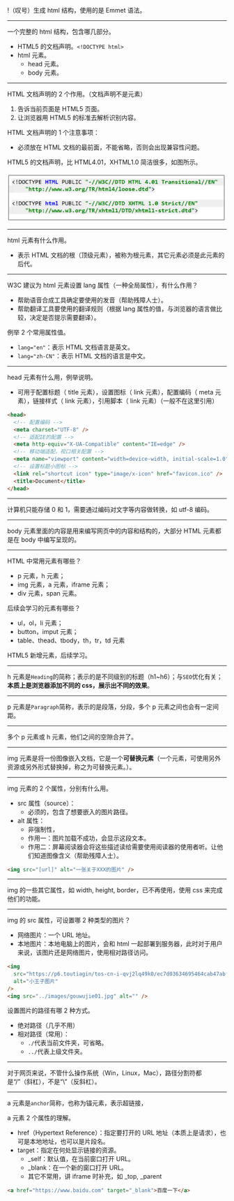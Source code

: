 !（叹号）生成 html 结构，使用的是 Emmet 语法。

---

一个完整的 html 结构，包含哪几部分。

- HTML5 的文档声明。`<!DOCTYPE html>`
- html 元素。
  - head 元素。
  - body 元素。

---

HTML 文档声明的 2 个作用。（文档声明不是元素）

1. 告诉当前页面是 HTML5 页面。
2. 让浏览器用 HTML5 的标准去解析识别内容。

HTML 文档声明的 1 个注意事项：

- 必须放在 HTML 文档的最前面，不能省略，否则会出现兼容性问题。

HTML5 的文档声明，比 HTML4.01，XHTML1.0 简洁很多，如图所示。

![早期文档说明](NodeAssets/早期文档说明.png)

---

html 元素有什么作用。

- 表示 HTML 文档的根（顶级元素），被称为根元素，其它元素必须是此元素的后代。

---

W3C 建议为 html 元素设置 lang 属性（一种全局属性），有什么作用？

- 帮助语音合成工具确定要使用的发音（帮助残障人士）。
- 帮助翻译工具要使用的翻译规则（根据 lang 属性的值，与浏览器的语言做比较，决定是否提示需要翻译）。

例举 2 个常用属性值。

- `lang="en"`：表示 HTML 文档语言是英文。
- `lang="zh-CN"`：表示 HTML 文档的语言是中文。

---

head 元素有什么用，例举说明。

- 可用于配置标题（ title 元素），设置图标（ link 元素），配置编码（ meta 元素），链接样式（ link 元素），引用脚本（ link 元素）（一般不在这里引用）

```html
<head>
  <!-- 配置编码 -->
  <meta charset="UTF-8" />
  <!-- 适配IE的配置 -->
  <meta http-equiv="X-UA-Compatible" content="IE=edge" />
  <!-- 移动端适配，视口相关配置 -->
  <meta name="viewport" content="width=device-width, initial-scale=1.0" />
  <!-- 设置标题小图标 -->
  <link rel="shortcut icon" type="image/x-icon" href="favicon.ico" />
  <title>Document</title>
</head>
```

---

计算机只能存储 0 和 1，需要通过编码对文字等内容做转换，如 utf-8 编码。

---

body 元素里面的内容是用来编写网页中的内容和结构的，大部分 HTML 元素都是在 body 中编写呈现的。

---

HTML 中常用元素有哪些？

- p 元素，h 元素；
- img 元素，a 元素，iframe 元素；
- div 元素，span 元素。

后续会学习的元素有哪些？

- ul，ol，li 元素；
- button，imput 元素；
- table、thead、tbody，th，tr，td 元素

HTML5 新增元素，后续学习。

---

h 元素是`Heading`的简称；表示的是不同级别的标题（h1~h6）；与`SEO`优化有关；**本质上是浏览器添加不同的 css，展示出不同的效果**。

---

p 元素是`Paragraph`简称，表示的是段落，分段，多个 p 元素之间也会有一定间距。

---

多个 p 元素或 h 元素，他们之间的空隙合并了。

---

img 元素是将一份图像嵌入文档，它是一个**可替换元素**（一个元素，可使用另外资源或另外形式替换掉，称之为可替换元素。）。

---

img 元素的 2 个属性，分别有什么用。

- src 属性（source）：
  - 必须的，包含了想要嵌入的图片路径。
- alt 属性：
  - 非强制性，
  - 作用一：图片加载不成功，会显示这段文本。
  - 作用二：屏幕阅读器会将这些描述读给需要使用阅读器的使用者听。让他们知道图像含义（帮助残障人士）。

```html
<img src="[url]" alt="一张关于XXX的图片" />
```

---

img 的一些其它属性，如 width, height, border，已不再使用，使用 css 来完成他们的功能。

---

img 的 src 属性，可设置哪 2 种类型的图片？

- 网络图片：一个 URL 地址。
- 本地图片：本地电脑上的图片，会和 html 一起部署到服务器，此时对于用户来说，该图片还是网络图片，使用相对路径访问。

```html
<img
  src="https://p6.toutiagin/tos-cn-i-qvj2lq49k0/ec7d03634695464cab47abfe2a00efb0?from=pc"
  alt="小王子图片"
/>
<img src="../images/gouwujie01.jpg" alt="" />
```

设置图片的路径有哪 2 种方式。

- 绝对路径（几乎不用）
- 相对路径（常用）：
  - `./`代表当前文件夹，可省略。
  - `../`代表上级文件夹。

---

对于网页来说，不管什么操作系统（Win，Linux，Mac），路径分割符都是“/”（斜杠），不是“\”（反斜杠）。

---

a 元素是`anchor`简称，也称为锚元素，表示超链接，

a 元素 2 个属性的理解。

- href（Hypertext Reference）：指定要打开的 URL 地址（本质上是请求），也可是本地地址，也可以是片段名。
- target：指定在何处显示链接的资源。
  - \_self：默认值，在当前窗口打开 URL。
  - \_blank：在一个新的窗口打开 URL。
  - 其它不常用，讲 iframe 时补充，如 \_top, \_parent

```html
<a href="https://www.baidu.com" target="_blank">百度一下</a>
```
